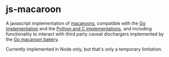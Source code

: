 # js-macaroon

A javascript implementation of [macaroons](http://theory.stanford.edu/~ataly/Papers/macaroons.pdf),
compatible with the [Go implementation](http://github.com/go-macaroon/macaroon)
and the [Python and C implementations](https://github.com/rescrv/libmacaroons),
and including functionality to interact with third party caveat dischargers
implemented by the [Go macaroon bakery](http://github.com/go-macaroon-bakery/macaroon-bakery).

Currently implemented in Node only, but that's only a temporary limitation.
